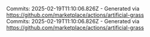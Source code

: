 Commits: 2025-02-19T11:10:06.826Z - Generated via https://github.com/marketplace/actions/artificial-grass
<br>
Commits: 2025-02-19T11:10:06.826Z - Generated via https://github.com/marketplace/actions/artificial-grass
<br>
